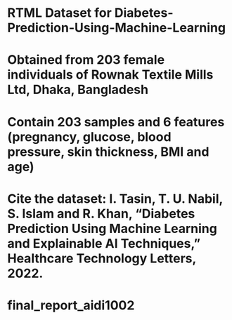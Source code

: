 # RTML Dataset for Diabetes-Prediction-Using-Machine-Learning
# Obtained from 203 female individuals of Rownak Textile Mills Ltd, Dhaka, Bangladesh
# Contain 203 samples and 6 features (pregnancy, glucose, blood pressure, skin thickness, BMI and age) 
# Cite the dataset: I. Tasin, T. U. Nabil, S. Islam and R. Khan, “Diabetes Prediction Using Machine Learning and Explainable AI Techniques,” Healthcare Technology Letters, 2022.
# final_report_aidi1002
